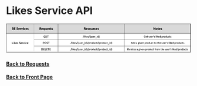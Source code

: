 # Likes Service API


<img src="./assets/LikesService.png" alt="Likes Service API" />


#### [Back to Requests](README.md)
#### [Back to Front Page](../README.md)